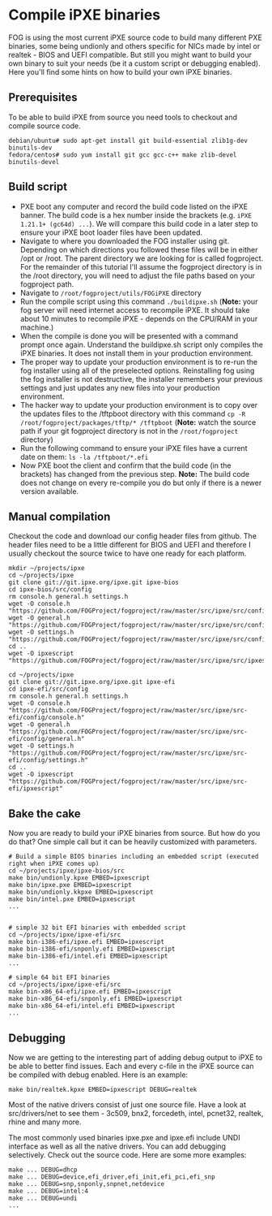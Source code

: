 # Compile iPXE binaries

FOG is using the most current iPXE source code to build many different
PXE binaries, some being undionly and others specific for NICs made by
intel or realtek - BIOS and UEFI compatible. But still you might want to
build your own binary to suit your needs (be it a custom script or
debugging enabled). Here you'll find some hints on how to build your
own iPXE binaries.

## Prerequisites

To be able to build iPXE from source you need tools to checkout and
compile source code.

    debian/ubuntu# sudo apt-get install git build-essential zlib1g-dev binutils-dev
    fedora/centos# sudo yum install git gcc gcc-c++ make zlib-devel binutils-devel

## Build script

-   PXE boot any computer and record the build code listed on the iPXE
    banner. The build code is a hex number inside the brackets (e.g.
    `iPXE 1.21.1+ (gc64d) ...`). We will compare this build code in a
    later step to ensure your iPXE boot loader files have been updated.
-   Navigate to where you downloaded the FOG installer using git.
    Depending on which directions you followed these files will be in
    either /opt or /root. The parent directory we are looking for is
    called fogproject. For the remainder of this tutorial I'll assume
    the fogproject directory is in the /root directory, you will need to
    adjust the file paths based on your fogproject path.
-   Navigate to `/root/fogproject/utils/FOGiPXE` directory
-   Run the compile script using this command `./buildipxe.sh`
    (**Note:** your fog server will need internet access to recompile
    iPXE. It should take about 10 minutes to recompile iPXE - depends on
    the CPU/RAM in your machine.)
-   When the compile is done you will be presented with a command prompt
    once again. Understand the buildipxe.sh script only compiles the
    iPXE binaries. It does not install them in your production
    environment.
-   The proper way to update your production environment is to re-run
    the fog installer using all of the preselected options. Reinstalling
    fog using the fog installer is not destructive, the installer
    remembers your previous settings and just updates any new files into
    your production environment.
-   The hacker way to update your production environment is to copy over
    the updates files to the /tftpboot directory with this command
    `cp -R /root/fogproject/packages/tftp/* /tftpboot` (**Note:** watch
    the source path if your git fogproject directory is not in the
    `/root/fogproject` directory)
-   Run the following command to ensure your iPXE files have a current
    date on them: `ls -la /tftpboot/*.efi`
-   Now PXE boot the client and confirm that the build code (in the
    brackets) has changed from the previous step. **Note:** The build
    code does not change on every re-compile you do but only if there is
    a newer version available.

## Manual compilation

Checkout the code and download our config header files from github. The
header files need to be a little different for BIOS and UEFI and
therefore I usually checkout the source twice to have one ready for each
platform.

    mkdir ~/projects/ipxe
    cd ~/projects/ipxe
    git clone git://git.ipxe.org/ipxe.git ipxe-bios
    cd ipxe-bios/src/config
    rm console.h general.h settings.h
    wget -O console.h "https://github.com/FOGProject/fogproject/raw/master/src/ipxe/src/config/console.h"
    wget -O general.h "https://github.com/FOGProject/fogproject/raw/master/src/ipxe/src/config/general.h"
    wget -O settings.h "https://github.com/FOGProject/fogproject/raw/master/src/ipxe/src/config/settings.h"
    cd ..
    wget -O ipxescript "https://github.com/FOGProject/fogproject/raw/master/src/ipxe/src/ipxescript"

    cd ~/projects/ipxe
    git clone git://git.ipxe.org/ipxe.git ipxe-efi
    cd ipxe-efi/src/config
    rm console.h general.h settings.h
    wget -O console.h "https://github.com/FOGProject/fogproject/raw/master/src/ipxe/src-efi/config/console.h"
    wget -O general.h "https://github.com/FOGProject/fogproject/raw/master/src/ipxe/src-efi/config/general.h"
    wget -O settings.h "https://github.com/FOGProject/fogproject/raw/master/src/ipxe/src-efi/config/settings.h"
    cd ..
    wget -O ipxescript "https://github.com/FOGProject/fogproject/raw/master/src/ipxe/src-efi/ipxescript"

## Bake the cake

Now you are ready to build your iPXE binaries from source. But how do
you do that? One simple call but it can be heavily customized with
parameters.

    # Build a simple BIOS binaries including an embedded script (executed right when iPXE comes up)
    cd ~/projects/ipxe/ipxe-bios/src
    make bin/undionly.kpxe EMBED=ipxescript
    make bin/ipxe.pxe EMBED=ipxescript
    make bin/undionly.kkpxe EMBED=ipxescript
    make bin/intel.pxe EMBED=ipxescript
    ...


    # simple 32 bit EFI binaries with embedded script
    cd ~/projects/ipxe/ipxe-efi/src
    make bin-i386-efi/ipxe.efi EMBED=ipxescript
    make bin-i386-efi/snponly.efi EMBED=ipxescript
    make bin-i386-efi/intel.efi EMBED=ipxescript
    ...

    # simple 64 bit EFI binaries
    cd ~/projects/ipxe/ipxe-efi/src
    make bin-x86_64-efi/ipxe.efi EMBED=ipxescript
    make bin-x86_64-efi/snponly.efi EMBED=ipxescript
    make bin-x86_64-efi/intel.efi EMBED=ipxescript
    ...

## Debugging

Now we are getting to the interesting part of adding debug output to
iPXE to be able to better find issues. Each and every c-file in the iPXE
source can be compiled with debug enabled. Here is an example:

    make bin/realtek.kpxe EMBED=ipxescript DEBUG=realtek

Most of the native drivers consist of just one source file. Have a look
at src/drivers/net to see them - 3c509, bnx2, forcedeth, intel, pcnet32,
realtek, rhine and many more.

The most commonly used binaries ipxe.pxe and ipxe.efi include UNDI
interface as well as all the native drivers. You can add debugging
selectively. Check out the source code. Here are some more examples:

    make ... DEBUG=dhcp
    make ... DEBUG=device,efi_driver,efi_init,efi_pci,efi_snp
    make ... DEBUG=snp,snponly,snpnet,netdevice
    make ... DEBUG=intel:4
    make ... DEBUG=undi
    ...
